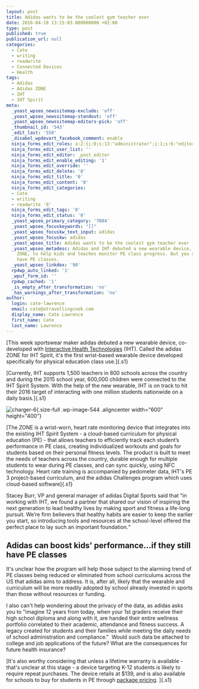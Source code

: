 ```yaml
---
layout: post
title: Adidas wants to be the coolest gym teacher ever
date: 2016-04-18 13:15:03.000000000 +02:00
type: post
published: true
publication_url: null
categories:
  - Cate
  - writing
  - readwrite
  - Connected Devices
  - Health
tags:
  - Adidas
  - Adidas ZONE
  - IHT
  - IHT Spirit
meta:
  _yoast_wpseo_newssitemap-exclude: 'off'
  _yoast_wpseo_newssitemap-standout: 'off'
  _yoast_wpseo_newssitemap-editors-pick: 'off'
  _thumbnail_id: '543'
  _edit_last: '550'
  _disabel_wpdevart_facebook_comment: enable
  ninja_forms_edit_roles: a:2:{i:0;s:13:"administrator";i:1;s:6:"editor";}
  ninja_forms_edit_user_list: ''
  ninja_forms_edit_editor: _post_editor
  ninja_forms_edit_enable_editing: '1'
  ninja_forms_edit_override: ''
  ninja_forms_edit_delete: '0'
  ninja_forms_edit_title: '0'
  ninja_forms_edit_content: '0'
  ninja_forms_edit_categories:
  - Cate
  - writing
  - readwrite '0'
  ninja_forms_edit_tags: '0'
  ninja_forms_edit_status: '0'
  _yoast_wpseo_primary_category: '7084'
  _yoast_wpseo_focuskeywords: "[]"
  _yoast_wpseo_focuskw_text_input: adidas
  _yoast_wpseo_focuskw: adidas
  _yoast_wpseo_title: Adidas wants to be the coolest gym teacher ever
  _yoast_wpseo_metadesc: Adidas and IHT debuted a new wearable device, the adidas
    ZONE, to help kids and teaches monitor PE class progress. But you still need to
    have PE classes.
  _yoast_wpseo_linkdex: '90'
  rp4wp_auto_linked: '1'
  _wpuf_form_id: ''
  rp4wp_cached: '1'
  _is_empty_after_transformation: 'no'
  _has_warnings_after_transformation: 'no'
author:
  login: cate-lawrence
  email: cate@atravellingcook.com
  display_name: Cate Lawrence
  first_name: Cate
  last_name: Lawrence
---
```

[This week sportswear maker adidas debuted a new wearable device,
co-developed with [Interactive Health Technologies](https://ihtusa.com/)
(IHT). Called the adidas ZONE for IHT Spirit, it's the first wrist-based
wearable device developed specifically for physical education class
use.]{.s1}

[Currently, IHT supports 1,500 teachers in 800 schools across the
country and during the 2015 school year, 600,000 children were connected
to the IHT Spirit System. With the help of the new wearable, IHT is on
track to hit their 2016 target of interacting with one million students
nationwide on a daily basis.]{.s1}

![charger-6](rw-import/charger-6.jpg){.size-full
.wp-image-544 .aligncenter width="600" height="400"}

[The ZONE is a wrist-worn, heart rate monitoring device that integrates
into the existing IHT Spirit System - a cloud-based curriculum for
physical education (PE) - that allows teachers to efficiently track each
student’s performance in PE class, creating individualized workouts and
goals for students based on their personal fitness levels. The product
is built to meet the needs of teachers across the country, durable
enough for multiple students to wear during PE classes, and can sync
quickly, using NFC technology. Heart rate training is accompanied by
pedometer data, IHT's PE 3 project-based curriculum, and the adidas
Challenges program which uses cloud-based software]{.s1}

Stacey Burr, VP and general manager of adidas Digital Sports said that
"in working with IHT, we found a partner that shared our vision of
inspiring the next generation to lead healthy lives by making sport and
fitness a life-long pursuit. We’re firm believers that healthy habits
are easier to keep the earlier you start, so introducing tools and
resources at the school-level offered the perfect place to lay such an
important foundation.“

Adidas can boost kids' performance...if they still have PE classes
------------------------------------------------------------------

It's unclear how the program will help those subject to the alarming
trend of PE classes being reduced or eliminated from school curriculums
across the US that adidas aims to address. It is, after all, likely that
the wearable and curriculum will be more readily adopted by school
already invested in sports than those without resources or funding.

I also can't help wondering about the privacy of the data, as adidas
asks you to "imagine 12 years from today, when your 1st graders receive
their high school diploma and along with it, are handed their entire
wellness portfolio correlated to their academic, attendance and fitness
success. A legacy created for students and their families while meeting
the daily needs of school administration and compliance."  Would such
data be attached to college and job applications of the future? What are
the consequences for future health insurance?

[It's also worthy considering that unless a lifetime warranty is
available - that's unclear at this stage - a device targeting K-12
students is likely to require repeat purchases. The device retails at
\$139, and is also available for schools to buy for students in PE
through [package pricing](https://ihtusa.com/zone-pricing/). ]{.s1}
